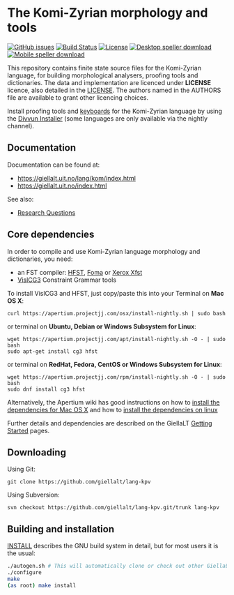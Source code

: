 The Komi-Zyrian morphology and tools
==========================================

[![GitHub issues](https://img.shields.io/github/issues-raw/giellalt/lang-kpv)](https://github.com/giellalt/lang-kpv/issues)
[![Build Status](https://divvun-tc.thetc.se/api/github/v1/repository/giellalt/lang-kpv/main/badge.svg)](https://github.com/giellalt/lang-kpv/actions)
[![License](https://img.shields.io/github/license/giellalt/lang-kpv)](https://github.com/giellalt/lang-kpv/blob/main/LICENSE)
[![Desktop speller download](https://img.shields.io/badge/download%40latest-desktop--bhfst-brightgreen)](https://pahkat.uit.no/main/download/speller-kpv?platform=desktop&channel=nightly)
[![Mobile speller download](https://img.shields.io/badge/download%40latest-mobile--bhfst-brightgreen)](https://pahkat.uit.no/main/download/speller-kpv?platform=mbile&channel=nightly)

This repository contains finite state source files for the Komi-Zyrian language,
for building morphological analysers, proofing tools
and dictionaries. The data and implementation are licenced under __LICENSE__
licence, also detailed in the
[LICENSE](https://github.com/giellalt/lang-kpv/blob/main/LICENSE). The
authors named in the AUTHORS file are available to grant other licencing
choices.

Install proofing tools and [keyboards](https://github.com/giellalt/keyboard-kpv)
for the Komi-Zyrian language by using the [Divvun Installer](http://divvun.no)
(some languages are only available via the nightly channel).

Documentation
-------------

Documentation can be found at:

-   <https://giellalt.uit.no/lang/kom/index.html>
-   <https://giellalt.uit.no/index.html>

See also:

- [Research Questions](docs/ResearchQuestions.markdown)

Core dependencies
-----------------

In order to compile and use Komi-Zyrian language morphology and
dictionaries, you need:

- an FST compiler: [HFST](https://github.com/hfst/hfst), [Foma](https://github.com/mhulden/foma) or [Xerox Xfst](https://web.stanford.edu/~laurik/fsmbook/home.html)
- [VislCG3](https://visl.sdu.dk/svn/visl/tools/vislcg3/trunk) Constraint Grammar tools

To install VislCG3 and HFST, just copy/paste this into your Terminal on **Mac OS X**:

```
curl https://apertium.projectjj.com/osx/install-nightly.sh | sudo bash
```

or terminal on **Ubuntu, Debian or Windows Subsystem for Linux**:

```
wget https://apertium.projectjj.com/apt/install-nightly.sh -O - | sudo bash
sudo apt-get install cg3 hfst
```

or terminal on **RedHat, Fedora, CentOS or Windows Subsystem for Linux**:

```
wget https://apertium.projectjj.com/rpm/install-nightly.sh -O - | sudo bash
sudo dnf install cg3 hfst
```

Alternatively, the Apertium wiki has good instructions on how to [install the dependencies for Mac
OS X](https://wiki.apertium.org/wiki/Apertium_on_Mac_OS_X) and how to [install
the dependencies on
linux](https://wiki.apertium.org/wiki/Installation_of_grammar_libraries)

Further details and dependencies are described on the GiellaLT [Getting Started](https://giellalt.uit.no/infra/GettingStarted.html) pages.

Downloading
-----------

Using Git:
```
git clone https://github.com/giellalt/lang-kpv
```

Using Subversion:
```
svn checkout https://github.com/giellalt/lang-kpv.git/trunk lang-kpv
```

Building and installation
-------------------------

[INSTALL](https://github.com/giellalt/lang-kpv/blob/main/INSTALL)
describes the GNU build system in detail, but for most users it is the usual:

```sh
./autogen.sh # This will automatically clone or check out other GiellaLT dependencies
./configure
make
(as root) make install
```
